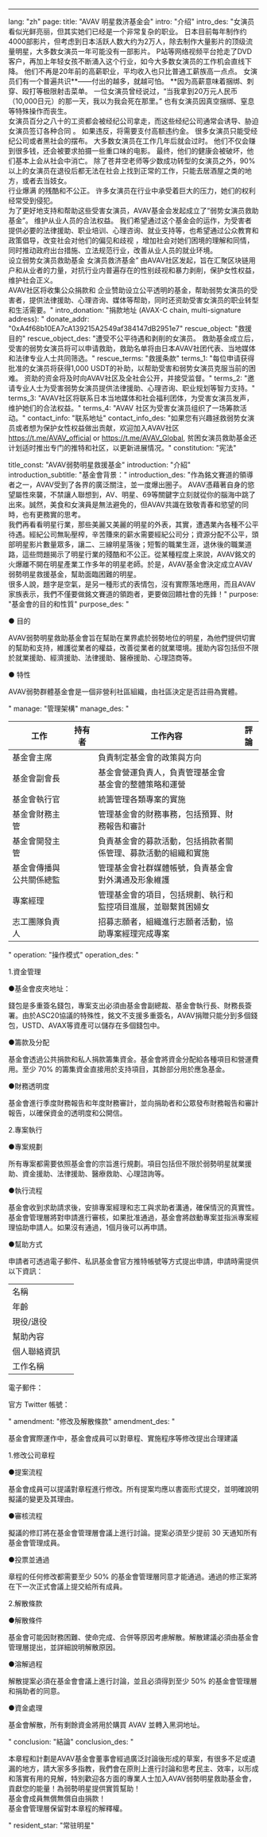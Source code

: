 ---
lang: "zh"
page:
  title: "AVAV 明星救济基金会"
  intro: "介绍"
  intro_des: "女演员看似光鲜亮丽，但其实她们已经是一个非常复杂的职业。 日本目前每年制作约4000部影片，但考虑到日本活跃人数大约为2万人，除去制作大量影片的顶级流量明星，大多数女演员一年可能没有一部影片。 P站等网络视频平台抢走了DVD客户，再加上年轻女孩不断涌入这个行业，如今大多数女演员的工作机会直线下降。 他们不再是20年前的高薪职业，平均收入也只比普通工薪族高一点点。 女演员们有一个普遍共识**——付出的越多，就越可怕。 **因为高薪意味着捆绑、刺穿、殴打等极限射击菜单。 一位女演员曾经说过，“当我拿到20万元人民币（10,000日元）的那一天，我以为我会死在那里。” 也有女演员因真空捆绑、窒息等特殊操作而丧生。<br>女演员百分之八十的工资都会被经纪公司拿走，而这些经纪公司通常会诱导、胁迫女演员签订各种合同 。 如果违反，将需要支付高额违约金。 很多女演员只能受经纪公司或者黑社会的摆布。 大多数女演员在工作几年后就会过时。 他们不仅会赚到很多钱，还会被要求拍摄一些重口味的电影。 最终，他们的健康会被破坏，他们基本上会从社会中消亡。 除了苍井空老师等少数成功转型的女演员之外，90%以上的女演员在退役后都无法在社会上找到正常的工作，只能去居酒屋之类的地方，或者去当妓女。<br>行业爆满 的残酷和不公正。 许多女演员在行业中承受着巨大的压力，她们的权利经常受到侵犯。<br>为了更好地支持和帮助这些受害女演员，AVAV基金会发起成立了“弱势女演员救助基金”。 维护从业人员的合法权益。 我们希望通过这个基金会的运作，为受害者提供必要的法律援助、职业培训、心理咨询、就业支持等，也希望通过公众教育和政策倡导，改变社会对他们的偏见和歧视 ，增加社会对她们困境的理解和同情，同时推动政府出台措施、立法规范行业，改善从业人员的就业环境。<br>设立弱势女演员救助基金 女演员救济基金” 由AVAV社区发起，旨在汇聚区块链用户和从业者的力量，对抗行业内普遍存在的性别歧视和暴力剥削，保护女性权益，维护社会正义。<br>AVAV社区将收集公众捐款和 企业赞助设立公平透明的基金，帮助弱势女演员的受害者，提供法律援助、心理咨询、媒体等帮助，同时还资助受害女演员的职业转型和生活需要。"
  intro_donation: "捐款地址 (AVAX-C chain, multi-signature address): "
  donate_addr: "0xA4f68b10EA7cA139215A2549af384147dB2951e7"
  rescue_object: "救援目的"
  rescue_object_des: "遭受不公平待遇和剥削的女演员。 救助基金成立后，受害的弱势女演员将可以申请救助，救助名单将由日本AVAV社团代表、当地媒体和法律专业人士共同筛选。"
  rescue_terms: "救援条款"
  terms_1: "每位申请获得批准的女演员将获得1,000 USDT的补助，以帮助受害和弱势女演员克服当前的困难。 资助的资金将及时向AVAV社区及全社会公开，并接受监督。"
  terms_2: "邀请专业人士为受害弱势女演员提供法律援助、心理咨询、职业规划等智力支持。"
  terms_3: "AVAV社区将联系日本当地媒体和社会福利团体，为受害女演员发声，维护她们的合法权益。"
  terms_4: "AVAV 社区为受害女演员组织了一场筹款活动。"
  contact_info: "联系地址"
  contact_info_des: "如果您有兴趣拯救弱势女演员或者想为保护女性权益做出贡献，欢迎加入AVAV社区 <a href='https://t.me/AVAV_official' target='_blank' class='text-cred'>https://t.me/AVAV_official</a> or <a href='https://t.me/AVAV_Global' target='_blank' class='text-cred'>https://t.me/AVAV_Global</a>, 贫困女演员救助基金还计划适时推出专门的推特和社区，以更新进展情况。"
  constitution: "宪法"
  
   title_const: "AVAV弱勢明星救援基金"
  introduction: "介紹"
  introduction_subtitle: "基金會背景："
  introduction_des: "作為銘文賽道的領導者之一，AVAV受到了各界的廣泛關注，並一度爆出圈子。 AVAV憑藉著自身的慾望屬性來襲，不禁讓人聯想到，AV、明星、69等關鍵字立刻就從你的腦海中跳了出來。誠然，美食和女演員是無法避免的，但AVAV共識在致敬青春和慾望的同時，也有更務實的思考。<br>我們再看看明星行業，那些美麗又美麗的明星的外表，其實，遭遇業內各種不公平待遇。經紀公司無恥壓榨，辛苦賺來的薪水需要經紀公司分；資源分配不公平，頭部明星影片數量眾多，讓二、三線明星落後；短暫的職業生涯，退休後的職業道路，這些問題揭示了明星行業的殘酷和不公正。從某種程度上來說，AVAV銘文的火爆離不開在明星產業工作多年的明星老師。於是，AVAV基金會決定成立AVAV弱勢明星救援基金，幫助面臨困難的明星。<br>很多人說，題字是空氣，是另一種形式的表情包，沒有實際落地應用，而且AVAV家族表示，我們不僅要做銘文賽道的領跑者，更要做回饋社會的先鋒！"
  purpose: "基金會的目的和性質"
  purpose_des: "<p class='text-5 text-white pt-3'>&#9679; 目的</p>
  <p class='text-white'>AVAV弱勢明星救助基金會旨在幫助在業界處於弱勢地位的明星，為他們提供切實的幫助和支持，維護從業者的權益，改善從業者的就業環境。援助內容包括但不限於就業援助、經濟援助、法律援助、醫療援助、心理諮商等。</p>
  <p class='text-5 text-white pt-3'>&#9679; 特性</p>
  <p class='text-white'>AVAV弱勢群體基金會是一個非營利社區組織，由社區決定是否註冊為實體。</p>"
  manage: "管理架構"
  manage_des: "<table class='border-collapse w-full min-w-[600px]'>
  <thead>
    <tr class='bg-[#1A1C1F] border border-[#1A1C1F] text-white h-[30px] md:h-[44px]'>
      <th class='w-[30%] text-left pl-4 py-3'>工作</th>
      <th class='w-[15%] text-left pl-4 py-3'>持有者</th>
      <th class='w-[40%] text-left pl-4 py-3'>工作內容</th>
      <th class='text-left pl-4 py-3'>評論</th>
    </tr>
  </thead>
  <tbody class='text-[14px] leading-5 text-text'>
    <tr class='border border-[#0f0f0f] bg-[#0f0f0f]'>
      <td class='text-left pl-4 py-3'>基金會主席</td>
      <td class='text-left pl-4 py-3'></td>
      <td class='text-left pl-4 py-3'>負責制定基金會的政策與方向</td>
      <td class='text-left pl-4 py-3'></td>
    </tr>
    <tr class='border border-[#1A1C1F] bg-[#1A1C1F]'>
      <td class='text-left pl-4 py-3'>基金會副會長</td>
      <td class='text-left pl-4 py-3'></td>
      <td class='text-left pl-4 py-3'>基金會營運負責人，負責管理基金會 基金會的整體策略和運營</td>
      <td class='text-left pl-4 py-3'></td>
    </tr>
    <tr class='border border-[#0f0f0f] bg-[#0f0f0f]'>
      <td class='text-left pl-4 py-3'>基金會執行官</td>
      <td class='text-left pl-4 py-3'></td>
      <td class='text-left pl-4 py-3'>統籌管理各類專案的實施</td>
      <td class='text-left pl-4 py-3'></td>
    </tr>
    <tr class='border border-[#1A1C1F] bg-[#1A1C1F]'>
      <td class='text-left pl-4 py-3'>基金會財務主管</td>
      <td class='text-left pl-4 py-3'></td>
      <td class='text-left pl-4 py-3'>管理基金會的財務事務，包括預算、財務報告和審計</td>
      <td class='text-left pl-4 py-3'></td>
    </tr>
    <tr class='邊框邊框-[#0f0f0f] bg-[#0f0f0f]'>
      <td class='text-left pl-4 py-3'>基金會開發主管</td>
      <td class='text-left pl-4 py-3'></td>
      <td class='text-left pl-4 py-3'>負責基金會的募款活動，包括捐款者關係管理、募款活動的組織和實施</td>
      <td class='text-left pl-4 py-3'></td>
    </tr>
    <tr class='border border-[#1A1C1F] bg-[#1A1C1F]'>
      <td class='text-left pl-4 py-3'>基金會傳播與公共關係總監</td>
      <td class='text-left pl-4 py-3'></td>
      <td class='text-left pl-4 py-3'>管理基金會社群媒體帳號，負責基金會對外溝通及形象維護</td>
      <td class='text-left pl-4 py-3'></td>
    </tr>
    <tr class='邊框邊框-[#0f0f0f] bg-[#0f0f0f]'>
      <td class='text-left pl-4 py-3'>專案經理</td>
      <td class='text-left pl-4 py-3'></td>
      <td class='text-left pl-4 py-3'>管理基金會的項目，包括規劃、執行和監控項目進展，並聯繫貧困婦女</td>
      <td class='text-left pl-4 py-3'></td>
    </tr>
    <tr class='border border-[#1A1C1F] bg-[#1A1C1F]'>
      <td class='text-left pl-4 py-3'>志工團隊負責人</td>
      <td class='text-left pl-4 py-3'></td>
      <td class='text-left pl-4 py-3'>招募志願者，組織進行志願者活動，協助專案經理完成專案</td>
      <td class='text-left pl-4 py-3'></td>
    </tr>
  </tbody>
  </table>"
  operation: "操作模式"
  operation_des: "<p class='mt-2 md:mt-4 text-4 md:text-[20px] text-white font-medium'>1.資金管理</p>
  <p class='text-cred mt-2 md:mt-4'>&#9679;基金會皮夾地址：</p>
  <p class='text-text'>錢包是多重簽名錢包，專案支出必須由基金會副總裁、基金會執行長、財務長簽署。由於ASC20協議的特殊性，銘文不支援多重簽名，AVAV捐贈只能分到多個錢包，USTD、AVAX等資產可以儲存在多個錢包中。</p>
  <p class='text-cred mt-2 md:mt-4'>&#9679;籌款及分配</p>
  <p class='text-text'>基金會透過公共捐款和私人捐款籌集資金。基金會將資金分配給各種項目和營運費用。至少 70% 的籌集資金直接用於支持項目，其餘部分用於應急基金。</p>
  <p class='text-cred mt-2 md:mt-4'>&#9679;財務透明度</p>
  <p class='text-text'>基金會進行季度財務報告和年度財務審計，並向捐助者和公眾發布財務報告和審計報告，以確保資金的透明度和公開信。</p>
  <p class='mt-2 md:mt-4 text-4 md:text-[20px] text-white font-medium'>2.專案執行</p>
  <p class='text-cred mt-2 md:mt-4'>&#9679;專案規劃</p>
  <p class='text-text'>所有專案都需要依照基金會的宗旨進行規劃。項目包括但不限於弱勢明星就業援助、資金援助、法律援助、醫療救助、心理諮詢等。</p>
  <p class='text-cred mt-2 md:mt-4'>&#9679;執行流程</p>
  <p class='text-text'>基金會收到求助請求後，安排專案經理和志工與求助者溝通，確保情況的真實性。基金會管理層將對申請進行審核，如果批准通過，基金會將啟動專案並指派專案經理協助申請人。如果沒有通過，1個月後可以再申請。</p>
  <p class='text-cred mt-2 md:mt-4'>&#9679;幫助方式</p>
  <p class='text-text'>申請者可透過電子郵件、私訊基金會官方推特帳號等方式提出申請，申請時需提供以下資訊：</p>
  <table class='border-collapse w-full max-w-[470px] mt-2 md:mt-4'>
  <tbody class='text-[14px]leading-5 text-text'>
    <tr class='border border-[#1A1C1F] bg-[#1A1C1F] bg-opacity-50'>
      <td class='text-left pl-4 py-3 border border-[#1A1C1F] w-[50%]'>名稱</td>
      <td class='text-left pl-4 py-3 border border-[#1A1C1F]'>&nbsp;</td>
    </tr>
    <tr class='border border-[#1A1C1F] bg-[#0f0f0f]'>
      <td class='text-left pl-4 py-3 border border-[#1A1C1F] w-[50%]'>年齡</td>
      <td class='text-left pl-4 py-3 border border-[#1A1C1F]'>&nbsp;</td>
    </tr>
    <tr class='border border-[#1A1C1F] bg-[#1A1C1F] bg-opacity-50'>
      <td class='text-left pl-4 py-3 border border-[#1A1C1F] w-[50%]'>現役/退役</td>
      <td class='text-left pl-4 py-3 border border-[#1A1C1F]'>&nbsp;</td>
    </tr>
    <tr class='border border-[#1A1C1F] bg-[#0f0f0f]'>
      <td class='text-left pl-4 py-3 border border-[#1A1C1F] w-[50%]'>幫助內容</td>
      <td class='text-left pl-4 py-3 border border-[#1A1C1F]'>&nbsp;</td>
    </tr>
    <tr class='border border-[#1A1C1F] bg-[#1A1C1F] bg-opacity-50'>
      <td class='text-left pl-4 py-3 border border-[#1A1C1F] w-[50%]'>個人聯絡資訊</td>
      <td class='text-left pl-4 py-3 border border-[#1A1C1F]'>&nbsp;</td>
    </tr>
    <tr class='border border-[#1A1C1F] bg-[#0f0f0f]'>
      <td class='text-left pl-4 py-3 border border-[#1A1C1F] w-[50%]'>工作名稱</td>
      <td class='text-left pl-4 py-3 border border-[#1A1C1F]'>&nbsp;</td>
    </tr>
  </tbody>
  </table>
  <p class='mt-2 md:mt-4 text-text'>電子郵件：</p>
  <p class='mt-2 md:mt-4 text-text'>官方 Twitter 帳號：</p>"
  amendment: "修改及解散條款"
  amendment_des: "<p class='mt-2 md:mt-4 text-white'>基金會實際運作中，基金會成員可以對章程、實施程序等修改提出合理建議</p>
  <p class='mt-2 md:mt-4 text-4 md:text-[20px] text-white font-medium'>1.修改公司章程</p>
  <p class='text-cred mt-2 md:mt-4'>&#9679;提案流程</p>
  <p class='text-text'>基金會成員可以提議對章程進行修改。所有提案均應以書面形式提交，並明確說明擬議的變更及其理由。</p>
  <p class='text-cred mt-2 md:mt-4'>&#9679;審核流程</p>
  <p class='text-text'>擬議的修訂將在基金會管理層會議上進行討論。提案必須至少提前 30 天通知所有基金會管理成員。</p>
  <p class='text-cred mt-2 md:mt-4'>&#9679;投票並通過</p>
  <p class='text-text'>章程的任何修改都需要至少 50% 的基金會管理層同意才能通過。通過的修正案將在下一次正式會議上提交給所有成員。</p>
  <p class='mt-2 md:mt-4 text-4 md:text-[20px] text-white font-medium'>2.解散條款</p>
  <p class='text-cred mt-2 md:mt-4'>&#9679;解散條件</p>
  <p class='text-text'>基金會可能因財務困難、使命完成、合併等原因考慮解散。解散建議必須由基金會管理層提出，並詳細說明解散原因。 </p>
  <p class='text-cred mt-2 md:mt-4'>&#9679;溶解過程</p>
  <p class='text-text'>解散提案必須在基金會會議上進行討論，並且必須得到至少 50% 的基金會管理層和捐助者的同意。</p>
  <p class='text-cred mt-2 md:mt-4'>&#9679;資金處理</p>
  <p class='text-text'>基金會解散，所有剩餘資金將用於購買 AVAV 並轉入黑洞地址。</p>"
  conclusion: "結論"
  conclusion_des: "<p class='text-white'>本章程和計劃是AVAV基金會董事會經過廣泛討論後形成的草案，有很多不足或遺漏的地方，請大家多多指教，我們會在原則上進行討論和思考民主、效率，以形成和落實有用的見解，特別歡迎各方面的專業人士加入AVAV弱勢明星救助基金會，貢獻您的能量！為弱勢明星提供實質幫助！<br>基金會成員無償無償自由捐款！<br>基金會管理層保留對本章程的解釋權。</p>"
  resident_star: "常驻明星"
